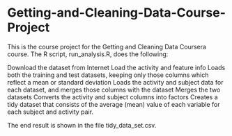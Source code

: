 # Getting-and-Cleaning-Data-Course-Project
This is the course project for the Getting and Cleaning Data Coursera course. The R script, run_analysis.R, does the following:

 Download the dataset from Internet
 Load the activity and feature info
 Loads both the training and test datasets, keeping only those columns which reflect a mean or standard deviation
 Loads the activity and subject data for each dataset, and merges those columns with the dataset
 Merges the two datasets
 Converts the activity and subject columns into factors
 Creates a tidy dataset that consists of the average (mean) value of each variable for each subject and activity pair.

The end result is shown in the file tidy_data_set.csv.
